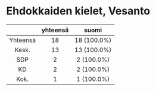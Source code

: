 # Ehdokkaiden kielet, Vesanto

| |yhteensä|suomi|
|:---:|:---:|:---:|
|Yhteensä|18|18 (100.0%)|
|Kesk.|13|13 (100.0%)|
|SDP|2|2 (100.0%)|
|KD|2|2 (100.0%)|
|Kok.|1|1 (100.0%)|

